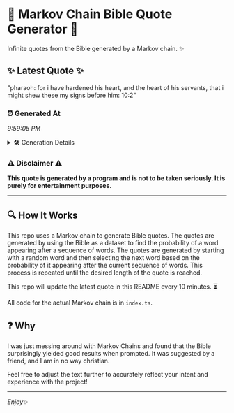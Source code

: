 # 📖 Markov Chain Bible Quote Generator 📖

Infinite quotes from the Bible generated by a Markov chain. ✨

## ✨ Latest Quote ✨
"pharaoh: for i have hardened his heart, and the heart of his servants, that i might shew these my signs before him: 10:2"

### ⏰ Generated At
*9:59:05 PM*

<details>
    <summary>🛠️ Generation Details</summary>
    <p>
        <strong>🌱 Seed:</strong> pharaoh:<br>
        <strong>🔄 Iterations:</strong> 22<br>
        <strong>📜 Context History:</strong><br>[ pharaoh: ]: for<br>[ pharaoh:, for ]: i<br>[ pharaoh:, for, i ]: have<br>[ pharaoh:, for, i, have ]: hardened<br>[ pharaoh:, for, i, have, hardened ]: his<br>[ pharaoh:, for, i, have, hardened, his ]: heart,<br>[ for, i, have, hardened, his, heart, ]: and<br>[ i, have, hardened, his, heart,, and ]: the<br>[ have, hardened, his, heart,, and, the ]: heart<br>[ hardened, his, heart,, and, the, heart ]: of<br>[ his, heart,, and, the, heart, of ]: his<br>[ heart,, and, the, heart, of, his ]: servants,<br>[ and, the, heart, of, his, servants, ]: that<br>[ the, heart, of, his, servants,, that ]: i<br>[ heart, of, his, servants,, that, i ]: might<br>[ of, his, servants,, that, i, might ]: shew<br>[ his, servants,, that, i, might, shew ]: these<br>[ servants,, that, i, might, shew, these ]: my<br>[ that, i, might, shew, these, my ]: signs<br>[ i, might, shew, these, my, signs ]: before<br>[ might, shew, these, my, signs, before ]: him:<br>[ shew, these, my, signs, before, him: ]: 10:2<br>
    </p>
</details>

### ⚠️ Disclaimer ⚠️
**This quote is generated by a program and is not to be taken seriously. It is purely for entertainment purposes.**

---

## 🔍 How It Works

This repo uses a Markov chain to generate Bible quotes. The quotes are generated by using the Bible as a dataset to find the probability of a word appearing after a sequence of words. The quotes are generated by starting with a random word and then selecting the next word based on the probability of it appearing after the current sequence of words. This process is repeated until the desired length of the quote is reached.

This repo will update the latest quote in this README every 10 minutes. ⏳

All code for the actual Markov chain is in `index.ts`.

## ❓ Why

I was just messing around with Markov Chains and found that the Bible surprisingly yielded good results when prompted. 
It was suggested by a friend, and I am in no way christian.

Feel free to adjust the text further to accurately reflect your intent and experience with the project!

---

*Enjoy*✨
